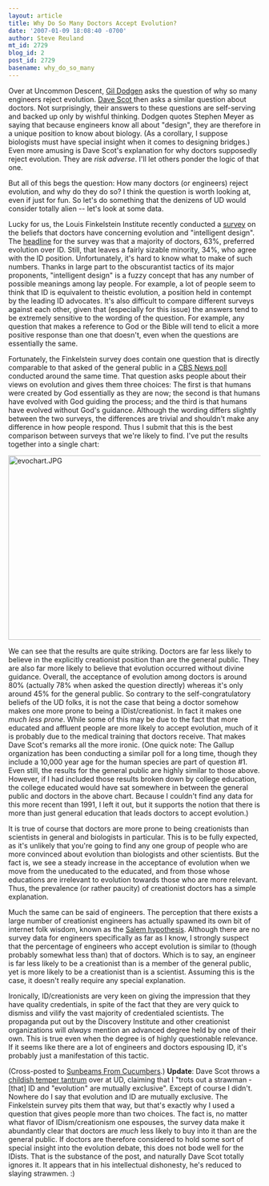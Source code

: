 ```yaml
---
layout: article
title: Why Do So Many Doctors Accept Evolution?
date: '2007-01-09 18:08:40 -0700'
author: Steve Reuland
mt_id: 2729
blog_id: 2
post_id: 2729
basename: why_do_so_many
---
```

Over at Uncommon Descent,  [Gil Dodgen](http://www.uncommondescent.com/archives/1931) asks the question of why so many engineers reject evolution.  [Dave Scot ](http://www.uncommondescent.com/archives/1932)then asks a similar question about doctors.  Not surprisingly, their answers to these questions are self-serving and backed up only by wishful thinking.  Dodgen quotes Stephen Meyer as saying that because engineers know all about "design", they are therefore in a unique position to know about biology.  (As a corollary, I suppose biologists must have special insight when it comes to designing bridges.)  Even more amusing is Dave Scot's explanation for why doctors supposedly reject evolution.  They are _risk adverse_.  I'll let others ponder the logic of that one.

But all of this begs the question:  How many doctors (or engineers) reject evolution, and why do they do so?  I think the question is worth looking at, even if just for fun.  So let's do something that the denizens of UD would consider totally alien -- let's look at some data.

Lucky for us, the Louis Finkelstein Institute recently conducted a [survey](http://www.jtsa.edu/research/finkelstein/surveys/evolution_results.shtml) on the beliefs that doctors have concerning evolution and "intelligent design".  The [headline](http://www.jtsa.edu/research/finkelstein/surveys/evolution.shtml) for the survey was that a majority of doctors, 63%, preferred evolution over ID.  Still, that leaves a fairly sizable minority, 34%, who agree with the ID position.  Unfortunately, it's hard to know what to make of such numbers.  Thanks in large part to the obscurantist tactics of its major proponents, "intelligent design" is a fuzzy concept that has any number of possible meanings among lay people.  For example, a lot of people seem to think that ID is equivalent to theistic evolution, a position held in contempt by the leading ID advocates.  It's also difficult to compare different surveys against each other, given that (especially for this issue) the answers tend to be extremely sensitive to the wording of the question.  For example, any question that makes a reference to God or the Bible will tend to elicit a more positive response than one that doesn't, even when the questions are essentially the same.

Fortunately, the Finkelstein survey does contain one question that is directly comparable to that asked of the general public in a [CBS News poll](http://www.cbsnews.com/stories/2005/10/22/opinion/polls/main965223.shtml) conducted around the same time.   That question asks people about their views on evolution and gives them three choices:  The first is that humans were created by God essentially as they are now; the second is that humans have evolved with God guiding the process; and the third is that humans have evolved without God's guidance.  Although the wording differs slightly between the two surveys, the differences are trivial and shouldn't make any difference in how people respond.  Thus I submit that this is the best comparison between surveys that we're likely to find.   I've put the results together into a single chart:

<img src="http://www.pandasthumb.org/evochart.JPG" alt="evochart.JPG" width="506" height="368" />

We can see that the results are quite striking.  Doctors are far less likely to believe in the explicitly creationist position than are the general public.  They are also far more likely to believe that evolution occurred without divine guidance.  Overall, the acceptance of evolution among doctors is around 80% (actually 78% when asked the question directly) whereas it's only around 45% for the general public.    So contrary to the self-congratulatory beliefs of the UD folks, it is not the case that being a doctor somehow makes one more prone to being a IDist/creationist.  In fact it makes one _much less prone_.  While some of this may be due to the fact that more educated and affluent people are more likely to accept evolution, much of it is probably due to the medical training that doctors receive.    That makes Dave Scot's remarks all the more ironic. (One quick note:  The Gallup organization has been conducting a similar poll for a long time, though they include a 10,000 year age for the human species are part of question #1. Even still, the results for the general public are highly similar to those above. However, if I had included those results broken down by college education, the college educated would have sat somewhere in between the general public and doctors in the above chart.  Because I couldn't find any data for this more recent than 1991, I left it out, but it supports the notion that there is more than just general education that leads doctors to accept evolution.)

It is true of course that doctors are more prone to being creationists than scientists in general and biologists in particular.  This is to be fully expected, as it's unlikely that you're going to find any one group of people who are more convinced about evolution than biologists and other scientists.  But the fact is, we see a steady increase in the acceptance of evolution when we move from the uneducated to the educated, and from those whose educations are irrelevant to evolution towards those who are more relevant.   Thus, the prevalence (or rather paucity) of creationist doctors has a simple explanation.

Much the same can be said of engineers.  The perception that there exists a large number of creationist engineers has actually spawned its own bit of internet folk wisdom, known as the [Salem hypothesis](http://en.wikipedia.org/wiki/Salem_hypothesis).   Although there are no survey data for engineers specifically as far as I know, I strongly suspect that the percentage of engineers who accept evolution is similar to (though probably somewhat less than) that of doctors.  Which is to say, an engineer is far less likely to be a creationist than is a member of the general public, yet is more likely to be a creationist than is a scientist.  Assuming this is the case, it doesn't really require any special explanation.

Ironically, ID/creationists are very keen on giving the impression that they have quality credentials, in spite of the fact that they are very quick to dismiss and vilify the vast majority of credentialed scientists.  The propaganda put out by the Discovery Institute and other creationist organizations will _always_ mention an advanced degree held by one of their own.  This is true even when the degree is of highly questionable relevance.  If it seems like there are a lot of engineers and doctors espousing ID, it's probably just a manifestation of this tactic.

(Cross-posted to [Sunbeams From Cucumbers](http://stevereuland.blogspot.com/2007/01/why-do-so-many-doctors-accept.html).)
**Update**:  Dave Scot throws a [childish temper tantrum](http://www.uncommondescent.com/archives/1939) over at UD, claiming that I "trots out a strawman - \[that\] ID and "evolution" are mutually exclusive".  Except of course I didn't.  Nowhere do I say that evolution and ID are mutually exclusive.  The Finkelstein survey pits them that way, but that's exactly why I used a question that gives people more than two choices.  The fact is, no matter what flavor of IDism/creationism one espouses, the survey data make it abundantly clear that doctors are _much_ less likely to buy into it than are the general public.  If doctors are therefore considered to hold some sort of special insight into the evolution debate, this does not bode well for the IDists.  That is the substance of the post, and naturally Dave Scot totally ignores it.  It appears that in his intellectual dishonesty, he's reduced to slaying strawmen.  :)
